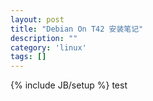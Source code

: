 ```yaml
---
layout: post
title: "Debian On T42 安装笔记"
description: ""
category: 'linux' 
tags: []
---
```

{% include JB/setup %}
test
